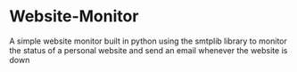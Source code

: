 # Website-Monitor
A simple website monitor built in python using the smtplib library to monitor the status of a personal website and send an email whenever the website is down
